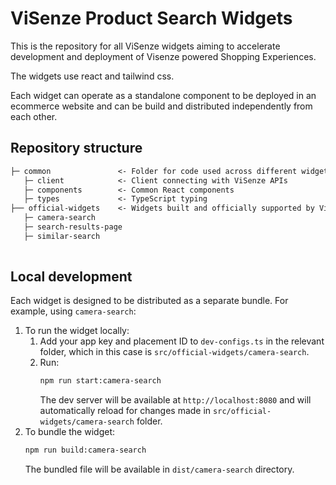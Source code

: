 # ViSenze Product Search Widgets

This is the repository for all ViSenze widgets aiming to accelerate development and deployment of Visenze powered Shopping Experiences.

The widgets use react and tailwind css. 

Each widget can operate as a standalone component to be deployed in an ecommerce website and can be build and distributed independently from each other. 

## Repository structure

```txt
├─ common               <- Folder for code used across different widgets
   ├─ client            <- Client connecting with ViSenze APIs
   ├─ components        <- Common React components
   ├─ types             <- TypeScript typing
├── official-widgets    <- Widgets built and officially supported by ViSenze
   ├─ camera-search 
   ├─ search-results-page
   ├─ similar-search
   
```

## Local development

Each widget is designed to be distributed as a separate bundle. For example, using `camera-search`:

1. To run the widget locally:
   1. Add your app key and placement ID to `dev-configs.ts` in the relevant folder, which in this case is `src/official-widgets/camera-search`.
   2. Run:
      ```sh
      npm run start:camera-search
      ```
      The dev server will be available at `http://localhost:8080` and will automatically reload for changes made in `src/official-widgets/camera-search` folder.
2. To bundle the widget:
   ```sh
   npm run build:camera-search
   ```
   The bundled file will be available in `dist/camera-search` directory. 
